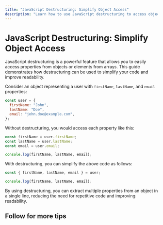 ```yaml
---
title: "JavaScript Destructuring: Simplify Object Access"
description: "Learn how to use JavaScript destructuring to access object properties more easily and concisely. This guide provides an example and explanation of destructuring, improving code readability and reducing the need for repetitive code."
---
```


# JavaScript Destructuring: Simplify Object Access

JavaScript destructuring is a powerful feature that allows you to easily access
properties from objects or elements from arrays. This guide demonstrates how
destructuring can be used to simplify your code and improve readability.

Consider an object representing a user with `firstName`, `lastName`, and `email`
properties:

```javascript
const user = {
  firstName: "John",
  lastName: "Doe",
  email: "john.doe@example.com",
};
```

Without destructuring, you would access each property like this:

```javascript
const firstName = user.firstName;
const lastName = user.lastName;
const email = user.email;

console.log(firstName, lastName, email);
```

With destructuring, you can simplify the above code as follows:

```javascript
const { firstName, lastName, email } = user;

console.log(firstName, lastName, email);
```

By using destructuring, you can extract multiple properties from an object in a
single line, reducing the need for repetitive code and improving readability.

## Follow for more tips
